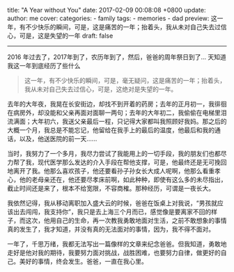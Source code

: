 title: "A Year without You"
date: 2017-02-09 00:08:08 +0800
update:
author: me
cover:
categories:
    - family
tags:
    - memories
    - dad
preview: 这一年，有不少快乐的瞬间，可是，这是痛苦的一年；抬着头，我从未对自己失去过信心，可是，这是失望的一年
draft: false

---

2016 年过去了，2017年到了，农历年到了，然后，爸爸的周年祭日到了... 天知道我这一年到底经历了些什么

> 这一年，有不少快乐的瞬间，可是，毫无疑问，这是痛苦的一年；抬着头，我从未对自己失去过信心，可是，这绝对是失望的一年。

去年的大年夜，我晃在长安街边，却找不到开着的药房；去年的正月初一，我徘徊在病房外，却没能和父亲再面对面聊一两句；去年的大年初二，我偷偷在电梯里泪流满面；大年初六，我送父亲最后一程，只记得大家都叫我照顾好我妈。那之后的大概一个月，我总是不能忘记，他留给在我手上的最后的温度，他最后和我的通话，以及，他送医院的前一天……

当时，我努力了一个多月，我尽力尝试了我能用上的一切手段，我的朋友们也都尽力帮了我，现代医学那么发达的介入手段在帮他支撑，可是，他最终还是无可挽回地离开了我。他那么喜欢孩子，他还要看孙子孙女长大成人呢啊，他那么看重孝心，他的老母亲还在，他还要尽孝床前啊，如此种种，即使有这么多的未尽指出，截止时间还是来了，根本不给宽限，不容商榷。那种经历，可谓是一夜长大。

我依然记得，我从移动离职加入盛大云的时候，爸爸在饭桌上对我说，“男孩就应该出去闯闯，我支持你”，我只是去上海三个月而已，感觉像是要离家不回的样子，而这次，他用自己的生命，再一次教我勇敢地面对生活，之前不敢想象的事情真的发生了，我才知道，并没有真的无法面对的事情，因为，我不得不面对。

一年了，千思万绪，我都无法写出一篇像样的文章来纪念爸爸。但我知道，勇敢地走好是他对我的期待，我要努力面对挑战，战胜困难，也要努力自律，做更好的自己。美好的事情，终会发生。爸爸，一直在我心里。

